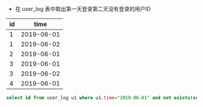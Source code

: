 
- 在 user_log 表中取出第一天登录第二天没有登录的用户ID

| id   |      time      |
|----------|:-------------:|
| 1 | 2019-06-01 |
| 1 | 2019-06-02 |
| 2 | 2019-06-01 |
| 3 | 2019-06-01 |
| 3 | 2019-06-02 |
| 4 | 2019-06-01 |

```sql
select id from user_log u1 where u1.time="2019-06-01" and not exists(select 1 from user_login u2 where u1.id = u2.id and u2.time = '2019-06-02')

```